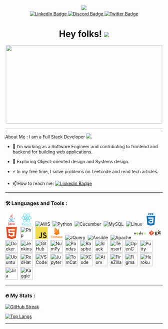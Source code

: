 <div id="header" align="center">
  <img src="https://media.giphy.com/media/M9gbBd9nbDrOTu1Mqx/giphy.gif" width="100"/>
  <div id="badges">
    <a href="https://www.linkedin.com/in/ksharma67">
      <img src="https://img.shields.io/badge/LinkedIn-blue?style=for-the-badge&logo=linkedin&logoColor=white" alt="LinkedIn Badge"/>
    </a>
     <a href="https://discord.com/users/461430492462448642">
      <img src="https://img.shields.io/badge/Discord-darkblue?style=for-the-badge&logo=discord&logoColor=white" alt="Discord Badge"/>
    </a>
    <a href="https://twitter.com/Kshitij67">
      <img src="https://img.shields.io/badge/Twitter-blue?style=for-the-badge&logo=twitter&logoColor=white" alt="Twitter Badge"/>
    </a>
  </div>
  <h1>
    Hey folks!
    <img src="https://media.giphy.com/media/hvRJCLFzcasrR4ia7z/giphy.gif" width="30px"/>
  </h1>
</div>
<div align="center">
  <img src="https://media0.giphy.com/media/RbDKaczqWovIugyJmW/giphy.gif?cid=ecf05e47yt8kg1imy1bd0a35cicl2efobwqvt56go6rkfzed&rid=giphy.gif&ct=g" width="500" height="250"/>
</div>

---

About Me :
I am a Full Stack Developer <img src="https://media1.giphy.com/media/cqPzadRAjAsGfWEGXK/giphy.gif?cid=ecf05e47eeanczbhw1ca6li0rvk8lqqs56g6jtt6fqi48ajq&rid=giphy.gif&ct=s" width="30">.
- :telescope: I’m working as a Software Engineer and contributing to frontend and backend for building web applications.

- :seedling: Exploring Object-oriented design and Systems design.

- :zap: In my free time, I solve problems on Leetcode and read tech articles.

- :mailbox:How to reach me: [![Linkedin Badge](https://img.shields.io/badge/-LinkedIn-blue?style=flat&logo=Linkedin&logoColor=white)](https://www.linkedin.com/in/ksharma67)

---

### :hammer_and_wrench: Languages and Tools :
<div>
<img src="https://github.com/devicons/devicon/blob/master/icons/java/java-original-wordmark.svg" title="Java" alt="Java" width="40" height="40"/>&nbsp;
<img src="https://github.com/devicons/devicon/blob/master/icons/react/react-original-wordmark.svg" title="React" alt="React" width="40" height="40"/>&nbsp;
<img src="https://cdn.jsdelivr.net/gh/devicons/devicon/icons/amazonwebservices/amazonwebservices-original-wordmark.svg"title="AWS" alt="AWS" width="40" height="40"/>&nbsp;        
<img src="https://cdn.jsdelivr.net/gh/devicons/devicon/icons/python/python-original-wordmark.svg" title="Python" alt="Python" width="40" height="40"/>&nbsp;
<img src="https://cdn.jsdelivr.net/gh/devicons/devicon/icons/cucumber/cucumber-plain-wordmark.svg" title="Cucumber" alt="Cucumber" width="40" height="40"/>&nbsp;
<img src="https://cdn.jsdelivr.net/gh/devicons/devicon/icons/mysql/mysql-original-wordmark.svg" title="MySQL" alt="MySQL" width="40" height="40"/>&nbsp;
<img src="https://cdn.jsdelivr.net/gh/devicons/devicon/icons/linux/linux-original.svg" title="Linux" alt="Linux " width="40" height="40"/>&nbsp;
<img src="https://github.com/devicons/devicon/blob/master/icons/css3/css3-plain-wordmark.svg"  title="CSS3" alt="CSS" width="40" height="40"/>&nbsp;
<img src="https://github.com/devicons/devicon/blob/master/icons/html5/html5-original.svg" title="HTML5" alt="HTML" width="40" height="40"/>&nbsp;
<img src="https://cdn.jsdelivr.net/gh/devicons/devicon/icons/php/php-original.svg" title="Php" **alt="Php" width="40" height="40"/>&nbsp;
<img src="https://github.com/devicons/devicon/blob/master/icons/javascript/javascript-original.svg" title="JavaScript" alt="JavaScript" width="40" height="40"/>&nbsp;
<img src="https://github.com/devicons/devicon/blob/master/icons/firebase/firebase-plain-wordmark.svg" title="Firebase" alt="Firebase" width="40" height="40"/>&nbsp;
<img src="https://cdn.jsdelivr.net/gh/devicons/devicon/icons/jquery/jquery-original-wordmark.svg" title="JQuery" alt="JQuery" width="40" height="40"/>&nbsp;
<img src="https://cdn.jsdelivr.net/gh/devicons/devicon/icons/ansible/ansible-original-wordmark.svg" title="Ansible"  alt="Ansible" width="40" height="40"/>&nbsp;
<img src="https://cdn.jsdelivr.net/gh/devicons/devicon/icons/apache/apache-original-wordmark.svg" title="Apache"  alt="Apache" width="40" height="40"/>&nbsp;
<img src="https://github.com/devicons/devicon/blob/master/icons/nodejs/nodejs-original-wordmark.svg" title="NodeJS" alt="NodeJS" width="40" height="40"/>&nbsp;
<img src="https://github.com/devicons/devicon/blob/master/icons/git/git-original-wordmark.svg" title="Git" **alt="Git" width="40" height="40"/>&nbsp;
<img src="https://cdn.jsdelivr.net/gh/devicons/devicon/icons/docker/docker-original-wordmark.svg" title="Docker" **alt="Docker" width="40" height="40"/>&nbsp;
<img src="https://cdn.jsdelivr.net/gh/devicons/devicon/icons/jenkins/jenkins-original.svg" title="Jenkins" **alt="Jenkins" width="40" height="40"/>&nbsp;   
<img src="https://cdn.jsdelivr.net/gh/devicons/devicon/icons/github/github-original-wordmark.svg" title="GitHub" **alt="GitHub" width="40" height="40"/>&nbsp;
<img src="https://cdn.jsdelivr.net/gh/devicons/devicon/icons/numpy/numpy-original-wordmark.svg" title="NumPy" **alt="NumPy" width="40" height="40"/>&nbsp;
<img src="https://cdn.jsdelivr.net/gh/devicons/devicon/icons/pandas/pandas-original-wordmark.svg" title="Pandas" **alt="Pandas" width="40" height="40"/>&nbsp;
<img src="https://cdn.jsdelivr.net/gh/devicons/devicon/icons/raspberrypi/raspberrypi-original.svg" title="Raspberry Pi" **alt="Raspberry Pi" width="40" height="40"/>&nbsp;  
<img src="https://cdn.jsdelivr.net/gh/devicons/devicon/icons/slack/slack-original.svg" title="Slack" **alt="Slack" width="40" height="40"/>&nbsp;
<img src="https://cdn.jsdelivr.net/gh/devicons/devicon/icons/tensorflow/tensorflow-original.svg" title="Tensorflow" **alt="Tensorflow" width="40" height="40"/>&nbsp; 
<img src="https://cdn.jsdelivr.net/gh/devicons/devicon/icons/opencv/opencv-original-wordmark.svg" title="OpenCV" **alt="OpenCV" width="40" height="40"/>&nbsp; 
<img src="https://cdn.jsdelivr.net/gh/devicons/devicon/icons/putty/putty-original.svg" title="Putty" **alt="Putty" width="40" height="40"/>&nbsp; 
<img src="https://cdn.jsdelivr.net/gh/devicons/devicon/icons/ubuntu/ubuntu-plain.svg" title="Ubuntu" **alt="Ubuntu" width="40" height="40"/>&nbsp;
<img src="https://cdn.jsdelivr.net/gh/devicons/devicon/icons/redhat/redhat-original-wordmark.svg" title="RedHat" **alt="RedHat" width="40" height="40"/>&nbsp; 
<img src="https://cdn.jsdelivr.net/gh/devicons/devicon/icons/vscode/vscode-original-wordmark.svg" title="VSCode" **alt="VSCode" width="40" height="40"/>&nbsp; 
<img src="https://cdn.jsdelivr.net/gh/devicons/devicon/icons/jupyter/jupyter-original-wordmark.svg" title="Jupyter" **alt="Jupyter" width="40" height="40"/>&nbsp;
<img src="https://cdn.jsdelivr.net/gh/devicons/devicon/icons/tomcat/tomcat-original-wordmark.svg" title="TomCat" **alt="TomCat" width="40" height="40"/>&nbsp; 
<img src="https://cdn.jsdelivr.net/gh/devicons/devicon/icons/xcode/xcode-original.svg" title="XCode" **alt="XCode" width="40" height="40"/>&nbsp; 
<img src="https://cdn.jsdelivr.net/gh/devicons/devicon/icons/atom/atom-original.svg" title="Atom" **alt="Atom" width="40" height="40"/>&nbsp; 
<img src="https://cdn.jsdelivr.net/gh/devicons/devicon/icons/filezilla/filezilla-plain.svg" title="FireZilla" **alt="FireZilla" width="40" height="40"/>&nbsp;   
<img src="https://cdn.jsdelivr.net/gh/devicons/devicon/icons/figma/figma-original.svg" title="Figma" **alt="Figma" width="40" height="40"/>&nbsp;  
<img src="https://cdn.jsdelivr.net/gh/devicons/devicon/icons/heroku/heroku-plain-wordmark.svg" title="Heroku" **alt="Heroku" width="40" height="40"/>&nbsp; 
<img src="https://cdn.jsdelivr.net/gh/devicons/devicon/icons/jira/jira-original-wordmark.svg" title="Jira" **alt="Jira" width="40" height="40"/>&nbsp; 
<img src="https://cdn.jsdelivr.net/gh/devicons/devicon/icons/kaggle/kaggle-original-wordmark.svg" title="Kaggle" **alt="Kaggle" width="40" height="40"/>&nbsp; 
</div>

---

### :fire: My Stats :
[![GitHub Streak](https://github-readme-streak-stats.herokuapp.com?user=ksharma67&theme=highcontrast&hide_border=true&date_format=M%20j%5B%2C%20Y%5D)](https://git.io/streak-stats)

[![Top Langs](https://github-readme-stats.vercel.app/api/top-langs/?username=ksharma67&layout=compact&theme=vision-friendly-dark)](https://github.com/anuraghazra/github-readme-stats)

---

<!---
This is a ✨ special ✨ repository because its `README.md` (this file) appears on your GitHub profile.
You can click the Preview link to take a look at your changes.
--->
